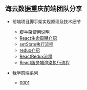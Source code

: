 ## 海云数据重庆前端团队分享

* 前端项目脚手架实现原理及技术细节

  * [脚手架使用说明](/team_share/2016_9_13/20160913/generator-hyfe.md)
  * [React生命周期介绍](20160913/React生命周期.md)
  * [setState执行流程](20160913/setState执行流程.pdf)
  * [redux介绍](20160913/redux.md)
  * [ReactRedux流程](20160913/ReactRedux流程.md)
  * [React服务端渲染执行流程](20160913/React服务端渲染执行流程.md)

* 我学前端系列

  * [0001](20160913/我学前端.md)


